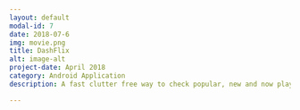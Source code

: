```yaml
---
layout: default
modal-id: 7
date: 2018-07-6
img: movie.png
title: DashFlix
alt: image-alt
project-date: April 2018
category: Android Application
description: A fast clutter free way to check popular, new and now playing movies. Simply go through the list and select a movie to read more about it<br> Check it out here <a href="https://github.com/Aveek-Saha/DashFlix"> DashFlix!</a> <br><div>Icons made by <a href="https://www.flaticon.com/authors/itim2101" title="itim2101">itim2101</a> from <a href="https://www.flaticon.com/" title="Flaticon">www.flaticon.com</a> is licensed by <a href="http://creativecommons.org/licenses/by/3.0/" title="Creative Commons BY 3.0" target="_blank">CC 3.0 BY</a></div>

---
```


